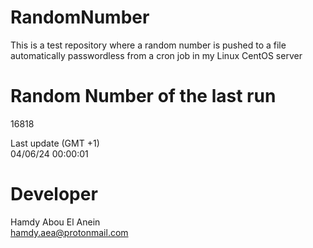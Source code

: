 # RandomNumber    
This is a test repository where a random number is pushed to a file automatically passwordless from a cron job in my Linux CentOS server    
# Random Number of the last run   
16818
      
Last update (GMT +1)    
04/06/24 00:00:01
# Developer    
Hamdy Abou El Anein   
hamdy.aea@protonmail.com
